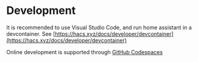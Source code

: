 Development
===========

It is recommended to use Visual Studio Code, and run home assistant in a devcontainer.
See [https://hacs.xyz/docs/developer/devcontainer](https://hacs.xyz/docs/developer/devcontainer)

Online development is supported through [GitHub Codespaces](https://github.com/features/codespaces)
